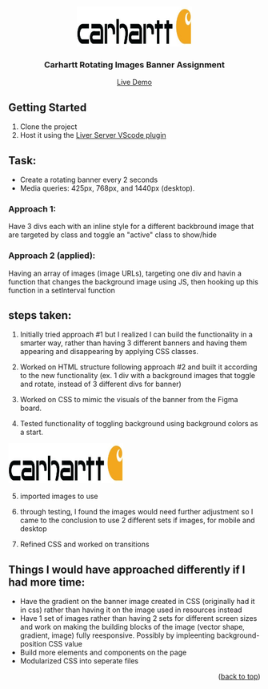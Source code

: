 <div align="center">
    <img src="banner-images/carhartt-logo.jpg" alt="Logo" width="230" height="80">

<h3 >Carhartt Rotating Images Banner Assignment</h3>

<a href="https://amagsid.github.io/carhartt-banner-assignment/">Live Demo</a>

</div>

## Getting Started

1. Clone the project
2. Host it using the <a href="https://marketplace.visualstudio.com/items?itemName=ritwickdey.LiveServer">Liver Server VScode plugin</a>

## Task:

-   Create a rotating banner every 2 seconds
-   Media queries: 425px, 768px, and 1440px (desktop).

### Approach 1:

Have 3 divs each with an inline style for a different backbround image that are targeted by class and toggle an "active" class to show/hide

### Approach 2 (applied):

Having an array of images (image URLs), targeting one div and havin a function that changes the background image using JS, then hooking up this function in a setInterval function

## steps taken:

1. Initially tried approach #1 but I realized I can build the functionality in a smarter way, rather than having 3 different banners and having them appearing and disappearing by applying CSS classes.

2. Worked on HTML structure following approach #2 and built it according to the new functionality (ex. 1 div with a background images that toggle and rotate, instead of 3 different divs for banner)

3. Worked on CSS to mimic the visuals of the banner from the Figma board.

4. Tested functionality of toggling background using background colors as a start.

 <img src="banner-images/carhartt-logo.jpg" alt="Logo" width="230" height="80">

5. imported images to use

6. through testing, I found the images would need further adjustment so I came to the conclusion to use 2 different sets if images, for mobile and desktop

7. Refined CSS and worked on transitions

## Things I would have approached differently if I had more time:

-   Have the gradient on the banner image created in CSS (originally had it in css) rather than having it on the image used in resources instead
-   Have 1 set of images rather than having 2 sets for different screen sizes and work on making the building blocks of the image (vector shape, gradient, image) fully reesponsive. Possibly by impleenting background-position CSS value
-   Build more elements and components on the page
-   Modularized CSS into seperate files

<p align="right">(<a href="#readme-top">back to top</a>)</p>

